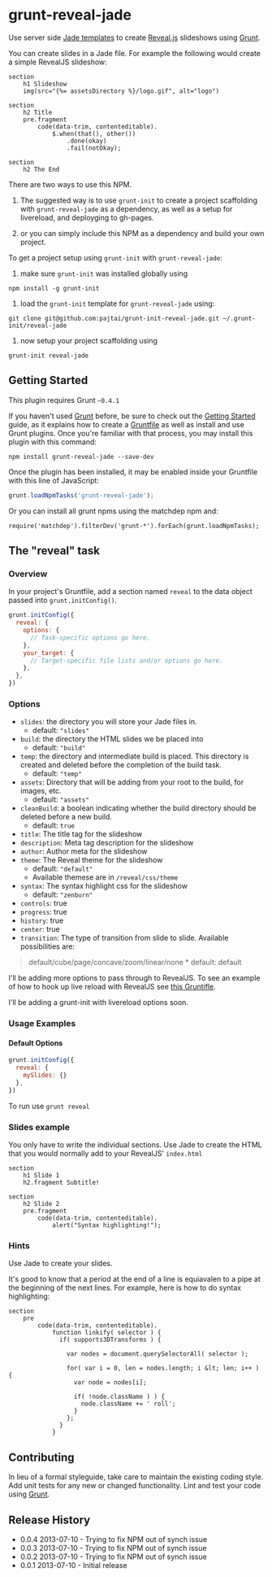 # grunt-reveal-jade

Use server side [Jade templates](http://jade-lang.com/) to create [Reveal.js](http://lab.hakim.se/reveal-js/) slideshows
using [Grunt](http://gruntjs.com/).

You can create slides in a Jade file. For example the following would create a simple RevealJS slideshow:

```
section
    h1 Slideshow
    img(src="{%= assetsDirectory %}/logo.gif", alt="logo")

section
    h2 Title
    pre.fragment
        code(data-trim, contenteditable).
            $.when(that(), other())
                .done(okay)
                .fail(notOkay);

section
    h2 The End
```

There are two ways to use this NPM.

1. The suggested way is to use `grunt-init` to create a project
scaffolding with `grunt-reveal-jade` as a dependency, as well as a setup for livereload,
and deployging to gh-pages.

1. or you can simply include this NPM as a dependency and build your own project.

To get a project setup using `grunt-init` with `grunt-reveal-jade`:

1. make sure `grunt-init` was installed globally using  

  ```
  npm install -g grunt-init
  ```
1. load the `grunt-init` template for `grunt-reveal-jade` using:  

  ```
  git clone git@github.com:pajtai/grunt-init-reveal-jade.git ~/.grunt-init/reveal-jade  
  ```
1. now setup your project scaffolding using  

  ```
  grunt-init reveal-jade
  ```

## Getting Started
This plugin requires Grunt `~0.4.1`

If you haven't used [Grunt](http://gruntjs.com/) before, be sure to check out the [Getting Started](http://gruntjs.com/getting-started) guide, as it explains how to create a [Gruntfile](http://gruntjs.com/sample-gruntfile) as well as install and use Grunt plugins. Once you're familiar with that process, you may install this plugin with this command:

```shell
npm install grunt-reveal-jade --save-dev
```

Once the plugin has been installed, it may be enabled inside your Gruntfile with this line of JavaScript:

```js
grunt.loadNpmTasks('grunt-reveal-jade');
```

Or you can install all grunt npms using the matchdep npm and:

```
require('matchdep').filterDev('grunt-*').forEach(grunt.loadNpmTasks);
```

## The "reveal" task

### Overview
In your project's Gruntfile, add a section named `reveal` to the data object passed into `grunt.initConfig()`.

```js
grunt.initConfig({
  reveal: {
    options: {
      // Task-specific options go here.
    },
    your_target: {
      // Target-specific file lists and/or options go here.
    },
  },
})
```

### Options

* `slides`: the directory you will store your Jade files in.
    * default: `"slides"`
* `build`: the directory the HTML slides we be placed into
    * default: `"build"`
* `temp`: the directory and intermediate build is placed. This directory is created and
deleted before the completion of the build task.
    * default: `"temp"`
* `assets`: Directory that will be adding from your root to the build, for images, etc.
    * default: `"assets"`
* `cleanBuild`: a boolean indicating whether the build directory should be deleted before
a new build.
    * default: `true`
* `title`: The title tag for the slideshow
* `description`: Meta tag description for the slideshow
* `author`: Author meta for the slideshow
* `theme`: The Reveal theme for the slideshow
    * default: `"default"`
    * Available themese are in `/reveal/css/theme`
* `syntax`: The syntax highlight css for the slideshow
    * default: `"zenburn"`
* `controls`: true
* `progress`: true
* `history`: true
* `center`: true
* `transition`: The type of transition from slide to slide. Available possibilities are:
> default/cube/page/concave/zoom/linear/none
    * default: default

I'll be adding more options to pass through to RevealJS. To see an example of how to hook up
live reload with RevealJS see [this Gruntifle](https://github.com/pajtai/jsToolChain/blob/master/Gruntfile.js).

I'll be adding a grunt-init with livereload options soon.

### Usage Examples

#### Default Options

```js
grunt.initConfig({
  reveal: {
    mySlides: {}
  },
})
```

To run use `grunt reveal`

### Slides example

You only have to write the individual sections. Use Jade to create the HTML that you would
normally add to your RevealJS' `index.html`

```
section
    h1 Slide 1
    h2.fragment Subtitle!

section
    h2 Slide 2
    pre.fragment
        code(data-trim, contenteditable).
            alert("Syntax highlighting!");
```

### Hints

Use Jade to create your slides.

It's good to know that a period at the end of a line is equiavalen to a pipe at the beginning of
the next lines. For example, here is how to do syntax highlighting:

```
section
    pre
        code(data-trim, contenteditable).
            function linkify( selector ) {
              if( supports3DTransforms ) {

                var nodes = document.querySelectorAll( selector );

                for( var i = 0, len = nodes.length; i &lt; len; i++ ) {
                  var node = nodes[i];

                  if( !node.className ) ) {
                    node.className += ' roll';
                  }
                };
              }
            }
```

## Contributing
In lieu of a formal styleguide, take care to maintain the existing coding style. Add unit tests for any new or changed functionality. Lint and test your code using [Grunt](http://gruntjs.com/).

## Release History

- 0.0.4 2013-07-10 - Trying to fix NPM out of synch issue
- 0.0.3 2013-07-10 - Trying to fix NPM out of synch issue
- 0.0.2 2013-07-10 - Trying to fix NPM out of synch issue
- 0.0.1 2013-07-10 - Initial release

